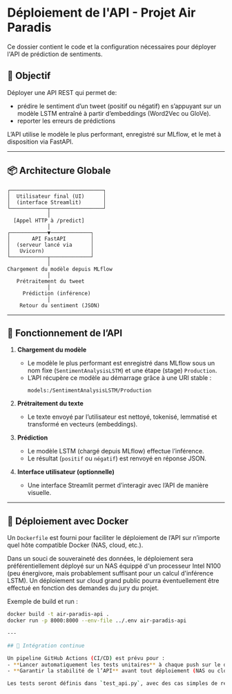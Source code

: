 # Déploiement de l'API - Projet Air Paradis

Ce dossier contient le code et la configuration nécessaires pour déployer l'API de prédiction de sentiments.

## 🎯 Objectif

Déployer une API REST qui permet de:
- prédire le sentiment d’un tweet (positif ou négatif) en s’appuyant sur un modèle LSTM entraîné à partir d’embeddings (Word2Vec ou GloVe).
- reporter les erreurs de prédictions


L’API utilise le modèle le plus performant, enregistré sur MLflow, et le met à disposition via FastAPI.

---

## 📦 Architecture Globale

```
┌──────────────────────────────┐
│  Utilisateur final (UI)      │
│  (interface Streamlit)       │
└────────────┬─────────────────┘
             │
  [Appel HTTP à /predict]
             │
┌────────────▼─────────────┐
│       API FastAPI        │
│  (serveur lancé via      │
│   Uvicorn)               │
└────────────┬─────────────┘
             │
Chargement du modèle depuis MLflow
             │
   Prétraitement du tweet
             │
     Prédiction (inférence)
             │
    Retour du sentiment (JSON)
```

---

## 🧪 Fonctionnement de l’API

1. **Chargement du modèle**
   - Le modèle le plus performant est enregistré dans MLflow sous un nom fixe (`SentimentAnalysisLSTM`) et une étape (stage) `Production`.
   - L’API récupère ce modèle au démarrage grâce à une URI stable :  
     ```
     models:/SentimentAnalysisLSTM/Production
     ```

2. **Prétraitement du texte**
   - Le texte envoyé par l’utilisateur est nettoyé, tokenisé, lemmatisé et transformé en vecteurs (embeddings).

3. **Prédiction**
   - Le modèle LSTM (chargé depuis MLflow) effectue l’inférence.
   - Le résultat (`positif` ou `négatif`) est renvoyé en réponse JSON.

4. **Interface utilisateur (optionnelle)**
   - Une interface Streamlit permet d’interagir avec l’API de manière visuelle.

---

## 🐳 Déploiement avec Docker

Un `Dockerfile` est fourni pour faciliter le déploiement de l’API sur n’importe quel hôte compatible Docker (NAS, cloud, etc.).

Dans un souci de souveraineté des données, le déploiement sera préférentiellement déployé sur un NAS équippé d'un processeur Intel N100 (peu énergivore, mais probablement suffisant pour un calcul d'inférence LSTM).
Un déploiement sur cloud grand public pourra éventuellement être effectué en fonction des demandes du jury du projet.

Exemple de build et run :
```bash
docker build -t air-paradis-api .
docker run -p 8000:8000 --env-file ../.env air-paradis-api

---

## 🔁 Intégration continue

Un pipeline GitHub Actions (CI/CD) est prévu pour :
- **Lancer automatiquement les tests unitaires** à chaque push sur le dépôt GitHub.
- **Garantir la stabilité de l’API** avant tout déploiement (NAS ou cloud).

Les tests seront définis dans `test_api.py`, avec des cas simples de requêtes POST sur `/predict`.
